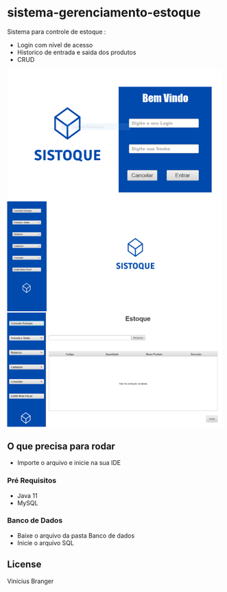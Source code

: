 # sistema-gerenciamento-estoque

Sistema para controle de estoque :

* Login com nível de acesso
* Historico de entrada e saida dos produtos 
* CRUD  


<img src="https://github.com/vinibranger/sistema-gerenciamento-estoque/blob/main/Telas/tela%20logi.png" width="500" width="auto"><img src="https://github.com/vinibranger/sistema-gerenciamento-estoque/blob/main/Telas/tela%20inial.png" width="500" width="auto">
<img src="https://github.com/vinibranger/sistema-gerenciamento-estoque/blob/main/Telas/consuestoq.png" width="500" width="auto">

## O que precisa para rodar

* Importe o arquivo e inicie na sua IDE 

### Pré Requisitos

* Java 11
* MySQL

### Banco de Dados

* Baixe o arquivo da pasta Banco de dados
* Inicie o arquivo SQL 


## License

Vinícius Branger
